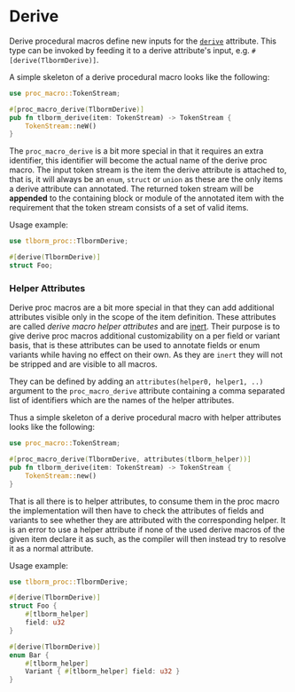 # Derive

Derive procedural macros define new inputs for the [`derive`](https://doc.rust-lang.org/reference/attributes/derive.html) attribute.
This type can be invoked by feeding it to a derive attribute's input, e.g. `#[derive(TlbormDerive)]`.

A simple skeleton of a derive procedural macro looks like the following:
```rs
use proc_macro::TokenStream;

#[proc_macro_derive(TlbormDerive)]
pub fn tlborm_derive(item: TokenStream) -> TokenStream {
    TokenStream::neW()
}
```

The `proc_macro_derive` is a bit more special in that it requires an extra identifier, this identifier will become the actual name of the derive proc macro.
The input token stream is the item the derive attribute is attached to, that is, it will always be an `enum`, `struct` or `union` as these are the only items a derive attribute can annotated.
The returned token stream will be **appended** to the containing block or module of the annotated item with the requirement that the token stream consists of a set of valid items.

Usage example:
```rs
use tlborm_proc::TlbormDerive;

#[derive(TlbormDerive)]
struct Foo;
```

### Helper Attributes

Derive proc macros are a bit more special in that they can add additional attributes visible only in the scope of the item definition.
These attributes are called *derive macro helper attributes* and are [inert](https://doc.rust-lang.org/reference/attributes.html#active-and-inert-attributes).
Their purpose is to give derive proc macros additional customizability on a per field or variant basis, that is these attributes can be used to annotate fields or enum variants while having no effect on their own.
As they are `inert` they will not be stripped and are visible to all macros.

They can be defined by adding an `attributes(helper0, helper1, ..)` argument to the `proc_macro_derive` attribute containing a comma separated list of identifiers which are the names of the helper attributes.

Thus a simple skeleton of a derive procedural macro with helper attributes looks like the following:
```rs
use proc_macro::TokenStream;

#[proc_macro_derive(TlbormDerive, attributes(tlborm_helper))]
pub fn tlborm_derive(item: TokenStream) -> TokenStream {
    TokenStream::new()
}
```

That is all there is to helper attributes, to consume them in the proc macro the implementation will then have to check the attributes of fields and variants to see whether they are attributed with the corresponding helper.
It is an error to use a helper attribute if none of the used derive macros of the given item declare it as such, as the compiler will then instead try to resolve it as a normal attribute.

Usage example:
```rs
use tlborm_proc::TlbormDerive;

#[derive(TlbormDerive)]
struct Foo {
    #[tlborm_helper]
    field: u32
}

#[derive(TlbormDerive)]
enum Bar {
    #[tlborm_helper]
    Variant { #[tlborm_helper] field: u32 }
}
```
